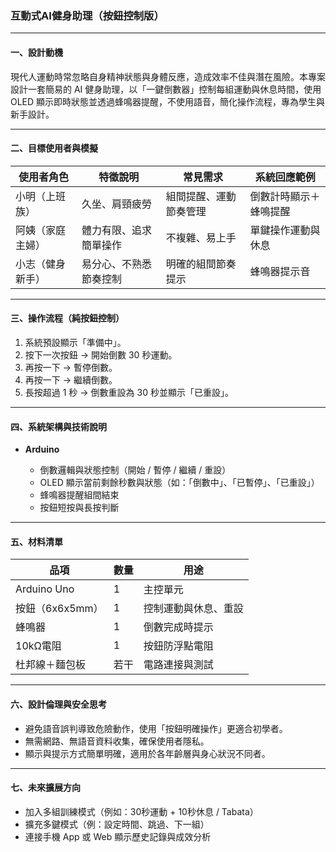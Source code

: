 ### 互動式AI健身助理（按鈕控制版）

---

#### 一、設計動機

現代人運動時常忽略自身精神狀態與身體反應，造成效率不佳與潛在風險。本專案設計一套簡易的 AI 健身助理，以「一鍵倒數器」控制每組運動與休息時間，使用 OLED 顯示即時狀態並透過蜂鳴器提醒，不使用語音，簡化操作流程，專為學生與新手設計。

---

#### 二、目標使用者與模擬

| 使用者角色    | 特徵說明        | 常見需求        | 系統回應範例         |
| -------- | ----------- | ----------- | -------------- |
| 小明（上班族）  | 久坐、肩頸疲勞     | 組間提醒、運動節奏管理 | 倒數計時顯示＋蜂鳴提醒    |
| 阿姨（家庭主婦） | 體力有限、追求簡單操作 | 不複雜、易上手     | 單鍵操作運動與休息      |
| 小志（健身新手） | 易分心、不熟悉節奏控制 | 明確的組間節奏提示   | 蜂鳴器提示音 |

---

#### 三、操作流程（純按鈕控制）

1. 系統預設顯示「準備中」。
2. 按下一次按鈕 → 開始倒數 30 秒運動。
3. 再按一下 → 暫停倒數。
4. 再按一下 → 繼續倒數。
5. 長按超過 1 秒 → 倒數重設為 30 秒並顯示「已重設」。

---

#### 四、系統架構與技術說明

* **Arduino**

  * 倒數邏輯與狀態控制（開始 / 暫停 / 繼續 / 重設）
  * OLED 顯示當前剩餘秒數與狀態（如：「倒數中」、「已暫停」、「已重設」）
  * 蜂鳴器提醒組間結束
  * 按鈕短按與長按判斷

---

#### 五、材料清單

| 品項          | 數量 | 用途         |
| ----------- | -- | ---------- |
| Arduino Uno | 1  | 主控單元       |
| 按鈕（6x6x5mm） | 1  | 控制運動與休息、重設 |
| 蜂鳴器         | 1  | 倒數完成時提示    |
| 10kΩ電阻      | 1  | 按鈕防浮點電阻    |
| 杜邦線＋麵包板     | 若干 | 電路連接與測試    |

---

#### 六、設計倫理與安全思考

* 避免語音誤判導致危險動作，使用「按鈕明確操作」更適合初學者。
* 無需網路、無語音資料收集，確保使用者隱私。
* 顯示與提示方式簡單明確，適用於各年齡層與身心狀況不同者。

---

#### 七、未來擴展方向

* 加入多組訓練模式（例如：30秒運動 + 10秒休息 / Tabata）
* 擴充多鍵模式（例：設定時間、跳過、下一組）
* 連接手機 App 或 Web 顯示歷史記錄與成效分析

